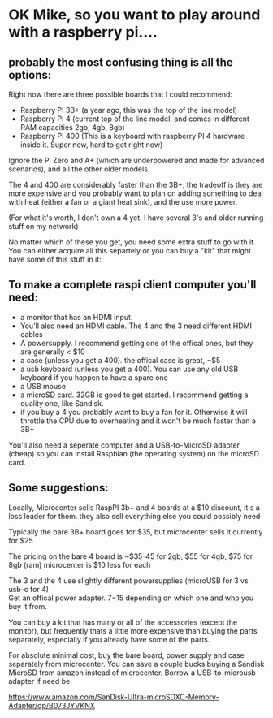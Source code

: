 

# OK Mike, so you want to play around with a raspberry pi....

## probably the most confusing thing is all the options:

Right now there are three possible boards that I could recommend:

- Raspberry PI 3B+  (a year ago, this was the top of the line model)
- Raspberry PI 4 (current top of the line model, and comes in different RAM capacities 2gb, 4gb, 8gb)
- Raspberry PI 400 (This is a keyboard with raspberry PI 4 hardware inside it.   Super new, hard to get right now)

Ignore the Pi Zero and A+ (which are underpowered and made for advanced scenarios), and all the other older models.

The 4 and 400 are considerably faster than the 3B+, the tradeoff is they are more expensive and you probably want to plan on adding something to deal with heat (either a fan or a giant heat sink), and the use more power.

(For what it's worth, I don't own a 4 yet.  I have several 3's and older running stuff on my network)

No matter which of these you get, you need some extra stuff to go with it. You can either acquire all this 
separtely or you can buy a "kit" that might have some of this stuff in it:

## To make a complete raspi client computer you'll need:

- a monitor that has an HDMI input.  
- You'll also need an HDMI cable.  The 4 and the 3 need different HDMI cables
- A powersupply.  I recommend getting one of the offical ones, but they are generally < $10
- a case (unless you get a 400).  the offical case is great, ~$5
- a usb keyboard (unless you get a 400).  You can use any old USB keyboard if you happen to have a spare one
- a USB mouse
- a microSD card.  32GB is good to get started. I recommend getting a quality one, like Sandisk.
- if you buy a 4 you probably want to buy a fan for it.  Otherwise it will throttle the CPU due to overheating and it won't be much faster than a 3B+

You'll also need a seperate computer and a USB-to-MicroSD adapter (cheap) so you can install Raspbian (the operating system) on the microSD card.

## Some suggestions:

Locally, Microcenter sells RaspPI 3b+ and 4 boards at a $10 discount, it's a loss leader for them.   they also sell everything else you could possibly need

Typically the bare 3B+ board goes for $35, but microcenter sells it currently for $25

The pricing on the bare 4 board is ~$35-45 for 2gb, $55 for 4gb, $75 for 8gb (ram)  microcenter is $10 less for each

The 3 and the 4 use slightly different powersupplies (microUSB for 3 vs usb-c for 4)  
Get an offical power adapter.  $7-$15 depending on which one and who you buy it from.

You can buy a kit that has many or all of the accessories (except the monitor), but frequently thats a little
more expensive than buying the parts separately, especially if you already have some of the parts. 


For absolute minimal cost, buy the bare board, power supply and case separately from microcenter.  You can save a couple bucks buying a Sandisk MicroSD from amazon instead of microcenter.  Borrow a USB-to-microusb adapter if need be.



<https://www.amazon.com/SanDisk-Ultra-microSDXC-Memory-Adapter/dp/B073JYVKNX>




